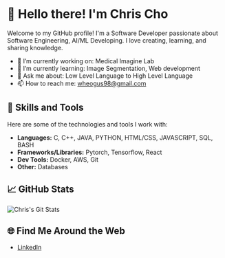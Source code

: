 # 👋 Hello there! I'm Chris Cho

Welcome to my GitHub profile! I'm a Software Developer passionate about Software Engineering, AI/ML Developing. I love creating, learning, and sharing knowledge.

- 🔭 I’m currently working on: Medical Imagine Lab
- 🌱 I’m currently learning: Image Segmentation, Web development
- 💬 Ask me about: Low Level Language to High Level Language
- 📫 How to reach me: [wheogus98@gmail.com](mailto:wheogus98@gmail.com)

## 🚀 Skills and Tools

Here are some of the technologies and tools I work with:

- **Languages:** C, C++, JAVA, PYTHON, HTML/CSS, JAVASCRIPT, SQL, BASH
- **Frameworks/Libraries:** Pytorch, Tensorflow, React
- **Dev Tools:** Docker, AWS, Git
- **Other:** Databases

## 📈 GitHub Stats

![Chris's Git Stats](https://github-readme-stats.vercel.app/api?username=chris00234&show_icons=true&theme=radical)

## 🌐 Find Me Around the Web

- [LinkedIn](https://www.linkedin.com/in/chris-cho-35051b193/)

